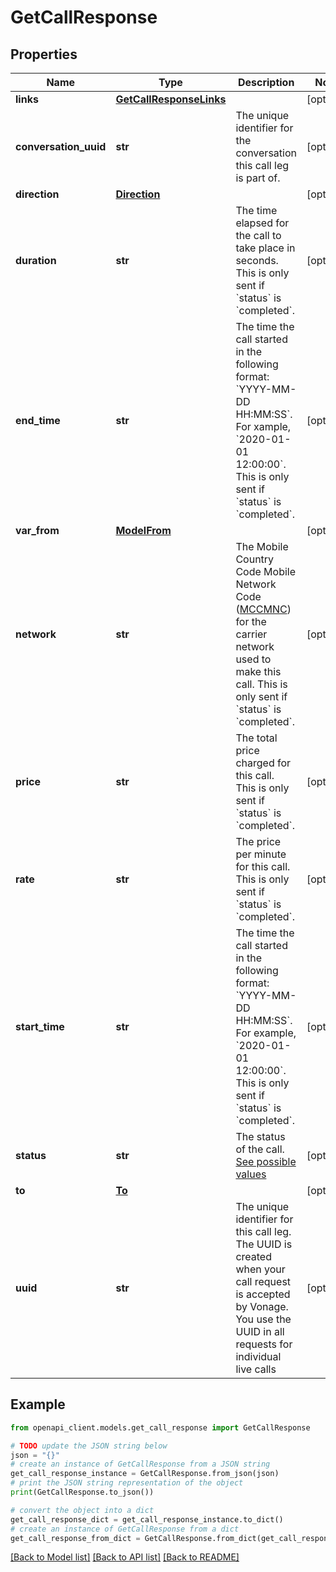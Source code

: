 # GetCallResponse


## Properties

Name | Type | Description | Notes
------------ | ------------- | ------------- | -------------
**links** | [**GetCallResponseLinks**](GetCallResponseLinks.md) |  | [optional] 
**conversation_uuid** | **str** | The unique identifier for the conversation this call leg is part of. | [optional] 
**direction** | [**Direction**](Direction.md) |  | [optional] 
**duration** | **str** | The time elapsed for the call to take place in seconds. This is only sent if &#x60;status&#x60; is &#x60;completed&#x60;. | [optional] 
**end_time** | **str** | The time the call started in the following format: &#x60;YYYY-MM-DD HH:MM:SS&#x60;. For xample, &#x60;2020-01-01 12:00:00&#x60;. This is only sent if &#x60;status&#x60; is &#x60;completed&#x60;. | [optional] 
**var_from** | [**ModelFrom**](ModelFrom.md) |  | [optional] 
**network** | **str** | The Mobile Country Code Mobile Network Code ([MCCMNC](https://en.wikipedia.org/wiki/Mobile_country_code)) for the carrier network used to make this call. This is only sent if &#x60;status&#x60; is &#x60;completed&#x60;. | [optional] 
**price** | **str** | The total price charged for this call. This is only sent if &#x60;status&#x60; is &#x60;completed&#x60;. | [optional] 
**rate** | **str** | The price per minute for this call. This is only sent if &#x60;status&#x60; is &#x60;completed&#x60;. | [optional] 
**start_time** | **str** | The time the call started in the following format: &#x60;YYYY-MM-DD HH:MM:SS&#x60;. For example, &#x60;2020-01-01 12:00:00&#x60;. This is only sent if &#x60;status&#x60; is &#x60;completed&#x60;. | [optional] 
**status** | **str** | The status of the call. [See possible values](https://developer.nexmo.com/voice/voice-api/guides/call-flow#event-objects) | [optional] 
**to** | [**To**](To.md) |  | [optional] 
**uuid** | **str** | The unique identifier for this call leg. The UUID is created when your call request is accepted by Vonage. You use the UUID in all requests for individual live calls | [optional] 

## Example

```python
from openapi_client.models.get_call_response import GetCallResponse

# TODO update the JSON string below
json = "{}"
# create an instance of GetCallResponse from a JSON string
get_call_response_instance = GetCallResponse.from_json(json)
# print the JSON string representation of the object
print(GetCallResponse.to_json())

# convert the object into a dict
get_call_response_dict = get_call_response_instance.to_dict()
# create an instance of GetCallResponse from a dict
get_call_response_from_dict = GetCallResponse.from_dict(get_call_response_dict)
```
[[Back to Model list]](../README.md#documentation-for-models) [[Back to API list]](../README.md#documentation-for-api-endpoints) [[Back to README]](../README.md)


